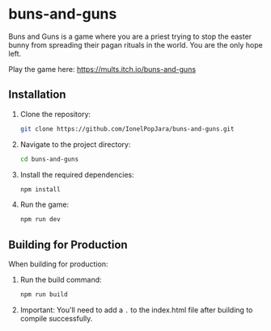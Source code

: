 # buns-and-guns

Buns and Guns is a game where you are a priest trying to stop the easter bunny from spreading their pagan rituals in the world. You are the only hope left.

Play the game here: https://mults.itch.io/buns-and-guns

## Installation

1. Clone the repository:
   ```bash
   git clone https://github.com/IonelPopJara/buns-and-guns.git
   ```

2. Navigate to the project directory:
   ```bash
   cd buns-and-guns
   ```

3. Install the required dependencies:
   ```bash
   npm install
   ```

4. Run the game:
   ```bash
   npm run dev
   ```

## Building for Production

When building for production:

1. Run the build command:
   ```bash
   npm run build
   ```

2. Important: You'll need to add a `.` to the index.html file after building to compile successfully.